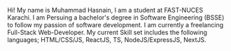 Hi! My name is Muhammad Hasnain, I am a student at FAST-NUCES Karachi. I am Persuing a bachelor's degree in Software Engineering (BSSE) to follow my passion of software development. I am currently a freelancing Full-Stack Web-Developer. My current Skill set includes the following languages; HTML/CSS/JS, ReactJS, TS, NodeJS/ExpressJS, NextJS.
